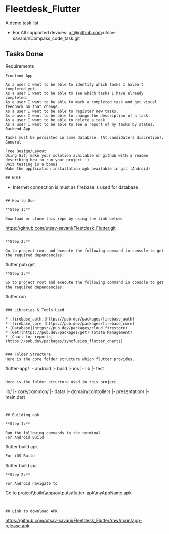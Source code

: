 # Fleetdesk_Flutter
 A demo task list

* For All supported devices: git@github.com:utsav-savani/nCompass_code_task.git

## Tasks Done

 Requirements
 ```
Frontend App

 As a user I want to be able to identify which tasks I haven't completed yet.
 As a user I want to be able to see which tasks I have already completed.
 As a user I want to be able to mark a completed task and get visual feedback on that change.
 As a user I want to be able to register new tasks.
 As a user I want to be able to change the description of a task.
 As a user I want to be able to delete a task.
 As a user I want to be able to see a report of my tasks by status.
Backend App

 Tasks must be persisted in some database. (At candidate's discretion).
General

 Free Design/Layout
 Using Git, make your solution available on github with a readme describing how to run your project :)
 Unit testing is a bonus
 Make the application installation apk available in git (Android)
 
## NOTE
```
* Internet connection is must as firebase is used for database
```

## How to Use 

**Step 1:**

Download or clone this repo by using the link below:

```
https://github.com/utsav-savani/Fleetdesk_Flutter.git

```

**Step 2:**

Go to project root and execute the following command in console to get the required dependencies: 

```
flutter pub get 
```
**Step 3:**

Go to project root and execute the following command in console to get the required dependencies: 

```
flutter run
```

### Libraries & Tools Used

* [firebase_auth](https://pub.dev/packages/firebase_auth)
* [firebase_core](https://pub.dev/packages/firebase_core)
* [Database](https://pub.dev/packages/cloud_firestore)
* [Get](https://pub.dev/packages/get) (State Management)
* [Chart for reports](https://pub.dev/packages/syncfusion_flutter_charts)


### Folder Structure
Here is the core folder structure which flutter provides.

```
flutter-app/
|- android
|- build
|- ios
|- lib
|- test
```

Here is the folder structure used in this project

```
lib/
|- core/common/
|- data/
|- domain/controllers
|- presentation/
|- main.dart

```


## Building apk

**Step 1:**

Run the following commands in the terminal
For Android Build
```
flutter build apk
```
For iOS Build
```
flutter build ipa
```
**Step 2:**

For Android navigate to
```
Go to project\build\app\outputs\flutter-apk\myAppName.apk
```


## Link to download APK
```
https://github.com/utsav-savani/Fleetdesk_Flutter/raw/main/app-release.apk
```
